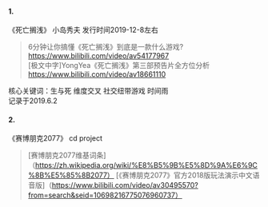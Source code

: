 #### 1.
《死亡搁浅》 小岛秀夫 发行时间2019-12-8左右

>6分钟让你搞懂《死亡搁浅》到底是一款什么游戏? https://www.bilibili.com/video/av54177967  
[极文中字]YongYea《死亡搁浅》第三部预告片全方位分析 https://www.bilibili.com/video/av18661110 

核心关键词：生与死 维度交叉 社交纽带游戏 时间雨  
记录于2019.6.2
#### 2.
《赛博朋克2077》 cd project 

>[赛博朋克2077维基词条]（https://zh.wikipedia.org/wiki/%E8%B5%9B%E5%8D%9A%E6%9C%8B%E5%85%8B2077）
>[《赛博朋克2077》官方2018版玩法演示中文语音版]（https://www.bilibili.com/video/av30495570?from=search&seid=10698216775076960737）
